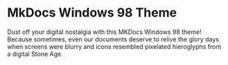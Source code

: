# MkDocs Windows 98 Theme

Dust off your digital nostalgia with this MKDocs Windows 98 theme! Because sometimes, even our documents deserve to relive the glory days when screens were blurry and icons resembled pixelated hieroglyphs from a digital Stone Age.
